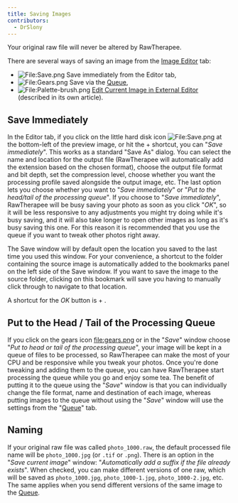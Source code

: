```yaml
---
title: Saving Images
contributors:
  - DrSlony
---
```


Your original raw file will never be altered by RawTherapee.

There are several ways of saving an image from the
[Image Editor](the_image_editor_tab) tab:

- ![<File:Save.png>](/images/Save.png "File:Save.png") Save immediately from the
  Editor tab,
- ![<File:Gears.png>](/images/Gears.png "File:Gears.png") Save via the
  [Queue](queue),
- ![<File:Palette-brush.png>](/images/Palette-brush.png "File:Palette-brush.png")
  [Edit Current Image in External Editor](edit_current_image_in_external_editor) (described
  in its own article).

## Save Immediately

In the Editor tab, if you click on the little hard disk icon
![<File:Save.png>](/images/Save.png "File:Save.png") at the bottom-left of the
preview image, or hit the  + shortcut, you can "*Save immediately*".
This works as a standard "Save As" dialog. You can select the name and
location for the output file (RawTherapee will automatically add the
extension based on the chosen format), choose the output file format and
bit depth, set the compression level, choose whether you want the
processing profile saved alongside the output image, etc. The last
option lets you choose whether you want to "*Save immediately*" or "*Put
to the head/tail of the processing queue*". If you choose to "*Save
immediately*", RawTherapee will be busy saving your photo as soon as you
click "*OK*", so it will be less responsive to any adjustments you might
try doing while it's busy saving, and it will also take longer to open
other images as long as it's busy saving this one. For this reason it is
recommended that you use the queue if you want to tweak other photos
right away.

The Save window will by default open the location you saved to the last
time you used this window. For your convenience, a shortcut to the
folder containing the source image is automatically added to the
bookmarks panel on the left side of the Save window. If you want to save
the image to the source folder, clicking on this bookmark will save you
having to manually click through to navigate to that location.

A shortcut for the *OK* button is  + .

## Put to the Head / Tail of the Processing Queue

If you click on the gears icon
[<file:gears.png>](/images/gears.png) or in the "*Save*" window
choose "*Put to head or tail of the processing queue*", your image will
be kept in a queue of files to be processed, so RawTherapee can make the
most of your CPU and be responsive while you tweak your photos. Once
you're done tweaking and adding them to the queue, you can have
RawTherapee start processing the queue while you go and enjoy some tea.
The benefit of putting it to the queue using the "*Save*" window is that
you can individually change the file format, name and destination of
each image, whereas putting images to the queue without using the
"*Save*" window will use the settings from the
"[Queue](queue)" tab.

## Naming

If your original raw file was called `photo_1000.raw`, the default
processed file name will be `photo_1000.jpg` (or `.tif` or `.png`).
There is an option in the "*Save current image*" window: "*Automatically
add a suffix if the file already exists*". When checked, you can make
different versions of one raw, which will be saved as `photo_1000.jpg`,
`photo_1000-1.jpg`, `photo_1000-2.jpg`, etc. The same applies when you
send different versions of the same image to the
[Queue](queue).
